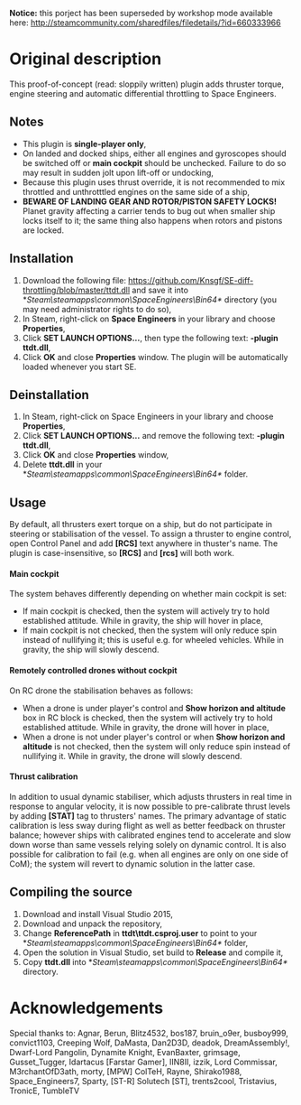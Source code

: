 **Notice:** this porject has been superseded by workshop mode available here:
http://steamcommunity.com/sharedfiles/filedetails/?id=660333966




# Original description
This proof-of-concept (read: sloppily written) plugin adds thruster torque, engine steering 
and automatic differential throttling to Space Engineers.

## Notes
* This plugin is **single-player only**,
* On landed and docked ships, either all engines and gyroscopes should be switched off or **main cockpit** should be unchecked. Failure to do so may result in sudden jolt upon lift-off or undocking,
* Because this plugin uses thrust override, it is not recommended to mix throttled and unthrotttled engines on the same side of a ship,
* **BEWARE OF LANDING GEAR AND ROTOR/PISTON SAFETY LOCKS!** Planet gravity affecting a carrier tends to bug out when smaller ship locks itself to it; 
  the same thing also happens when rotors and pistons are locked.
  
## Installation
1. Download the following file:
   https://github.com/Knsgf/SE-diff-throttling/blob/master/ttdt.dll 
   and save it into **Steam\steamapps\common\SpaceEngineers\Bin64\** directory 
   (you may need administrator rights to do so),
2. In Steam, right-click on **Space Engineers** in your library and choose **Properties**,
3. Click **SET LAUNCH OPTIONS...**, then type the following text:
   **-plugin ttdt.dll**,
4. Click **OK** and close **Properties** window. The plugin will be automatically loaded whenever you start SE.

## Deinstallation
1. In Steam, right-click on Space Engineers in your library and choose **Properties**,
2. Click **SET LAUNCH OPTIONS...** and remove the following text:
   **-plugin ttdt.dll**,
3. Click **OK** and close **Properties** window,
4. Delete **ttdt.dll** in your **Steam\steamapps\common\SpaceEngineers\Bin64\** folder.

## Usage
By default, all thrusters exert torque on a ship, but do not participate in steering or stabilisation of the vessel.
To assign a thruster to engine control, open Control Panel and add **[RCS]** text anywhere in thuster's name. 
The plugin is case-insensitive, so **[RCS]** and **[rcs]** will both work.

#### Main cockpit
The system behaves differently depending on whether main cockpit is set:
* If main cockpit is checked, then the system will actively try to hold established attitude. While in gravity, the ship will hover in place,
* If main cockpit is not checked, then the system will only reduce spin instead of nullifying it; this is useful e.g. for wheeled vehicles.
   While in gravity, the ship will slowly descend.

#### Remotely controlled drones without cockpit
On RC drone the stabilisation behaves as follows:
* When a drone is under player's control and **Show horizon and altitude** box in RC block is checked, then the system will actively try to hold established attitude. 
  While in gravity, the drone will hover in place,
* When a drone is not under player's control or when **Show horizon and altitude** is not checked, then the system will only reduce spin instead of nullifying it.
  While in gravity, the drone will slowly descend.
   
#### Thrust calibration
In addition to usual dynamic stabiliser, which adjusts thrusters in real time in response to angular velocity, it is now possible to 
pre-calibrate thrust levels by adding **[STAT]** tag to thrusters' names. The primary advantage of static calibration is less sway during flight 
as well as better feedback on thruster balance; however ships with calibrated engines tend to accelerate and slow down worse than same 
vessels relying solely on dynamic control. It is also possible for calibration to fail (e.g. when all engines are only on one side of CoM);
the system will revert to dynamic solution in the latter case.

## Compiling the source
1. Download and install Visual Studio 2015,
2. Download and unpack the repository,
3. Change **ReferencePath** in **ttdt\ttdt.csproj.user** to point to your **Steam\steamapps\common\SpaceEngineers\Bin64\** folder,
4. Open the solution in Visual Studio, set build to **Release** and compile it,
5. Copy **ttdt.dll** into **Steam\steamapps\common\SpaceEngineers\Bin64\** directory.

# Acknowledgements
Special thanks to:
   Agnar, Berun, Blitz4532, bos187, bruin_o9er, busboy999, convict1103, Creeping Wolf, DaMasta, Dan2D3D, deadok, DreamAssembly!, Dwarf-Lord Pangolin, 
   Dynamite Knight, EvanBaxter, grimsage, Gusset_Tugger, Idartacus [Farstar Gamer], IIN8II, izzik, Lord Commissar, M3rchantOfD3ath,
   morty, [MPW] ColTeH, Rayne, Shirako1988, Space_Engineers7, Sparty, [ST-R] Solutech [ST], trents2cool, Tristavius, TronicE, TumbleTV